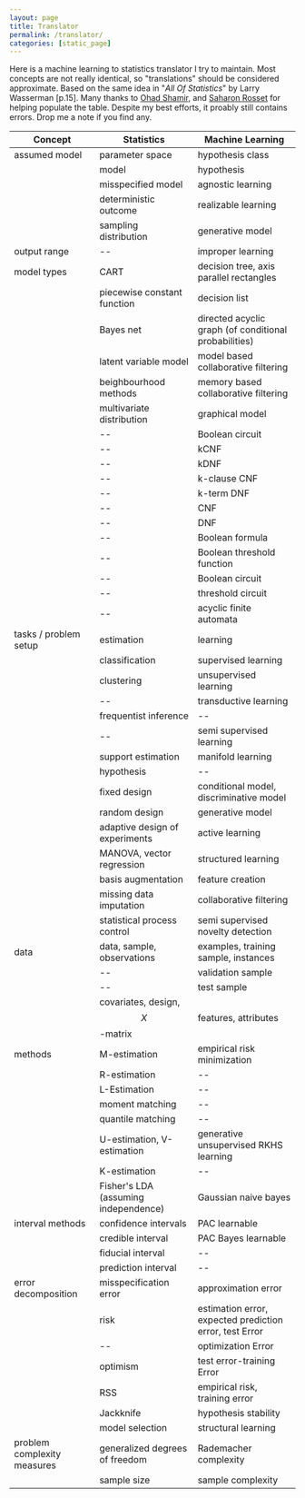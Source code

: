 ```yaml
---
layout: page
title: Translator
permalink: /translator/
categories: [static_page]
---
```


Here is a machine learning to statistics translator I try to maintain. 
Most concepts are not really identical, so "translations" should be considered approximate.
Based on the same idea in "_All Of Statistics_" by Larry Wasserman [p.15].
Many thanks to [Ohad Shamir](http://www.wisdom.weizmann.ac.il/~shamiro/), and [Saharon Rosset](http://www.tau.ac.il/~saharon/) for helping populate the table. 
Despite my best efforts, it proably still contains errors. Drop me a note if you find any.



|__Concept__      |__Statistics__     |__Machine Learning__|  
|-----------------|-------------------|-------------------|
|  assumed model  |parameter space    |hypothesis class   |           
|                 |model              |hypothesis         |           
|                 |misspecified model |agnostic learning  |           
|                 |deterministic outcome|realizable learning|         
|                 |sampling distribution|generative model |           
|output range     |--                 |improper learning  |           
|model types      | CART              |decision tree, axis parallel rectangles|
|                 |piecewise constant function|decision list|     
|                 |Bayes net          |directed acyclic graph (of conditional probabilities)|
|                 |latent variable model|model based collaborative filtering|
|                 |beighbourhood methods|memory based collaborative filtering|
|                 |multivariate distribution|graphical model|         
|                 |--                 |Boolean circuit    |           
|                 |--                 |kCNF               |           
|                 |--                 |kDNF               |           
|                 |--                 |k-clause CNF       |           
|                 |--                 |k-term DNF         |           
|                 |--                 |CNF                |           
|                 |--                 |DNF                |           
|                 |--                 |Boolean formula    |           
|                 |--                 |Boolean threshold function|    
|                 |--                 |Boolean circuit    |           
|                 |--                 |threshold circuit  |           
|                 |--                 |acyclic finite automata|       
|tasks / problem setup|estimation     |learning           |           
|                 |classification     |supervised learning|           
|                 |clustering         |unsupervised learning|         
|                 |--         |transductive learning      |             
|                 |frequentist inference  |--             |             
|                 |--                     |semi supervised learning|    
|                 |support estimation     |manifold learning|           
|                 |hypothesis             |--               |           
|                 |fixed design           |conditional model, discriminative model|
|                 |random design          |generative model |           
|                 |adaptive design of experiments|active learning|      
|                 |MANOVA, vector regression|structured learning|       
|                 |basis augmentation     |feature creation|            
|                 |missing data imputation|collaborative filtering|     
|                 |statistical process control|semi supervised novelty detection|
|data             |data, sample, observations|examples, training sample, instances|
|                 |--                     |validation sample|           
|                 |--                     |test sample      |           
|                 |covariates, design, $$X$$-matrix|features, attributes|      
|methods          |M-estimation             |empirical risk minimization|           
|                 |R-estimation             |--                         |           
|                 |L-Estimation             |--                         |           
|                 |moment matching          |--                         |           
|                 |quantile matching        |--                         |           
|                 |U-estimation, V-estimation|generative unsupervised RKHS learning|
|                 |K-estimation             |--                         |           
|                 |Fisher's LDA (assuming independence)|Gaussian naive bayes|       
|interval methods |confidence intervals     |PAC learnable              |           
|                 |credible interval        |PAC Bayes learnable        |           
|                 |fiducial interval        |--                         |           
|                 |prediction interval      |--                         |           
|error decomposition|misspecification error|approximation error         |           
|                 |risk                     |estimation error, expected prediction error, test Error|
|                 |--                       |optimization Error         |           
|                 |optimism                 |test error-training Error  |           
|                 |RSS                      |empirical risk, training error|        
|                 |Jackknife                |hypothesis stability       |           
|                 |model selection          |structural learning        |          
|problem complexity measures|generalized degrees of freedom|Rademacher complexity|  
|                 |sample size              |sample complexity          |           



